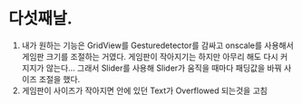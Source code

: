# 다섯째날.
1. 내가 원하는 기능은 GridView를 Gesturedetector를 감싸고 onscale를 사용해서 게임판 크기를 조절하는 거였다. 게임판이 작아지기는 하지만 아무리 해도 다시 커지지가 않는다...
그래서 Slider를 사용해 Slider가 움직을 때마다 패딩값을 바꿔 사이즈 조절을 했다.
2. 게임판이 사이즈가 작아지면 안에 있던 Text가 Overflowed 되는것을 고침
